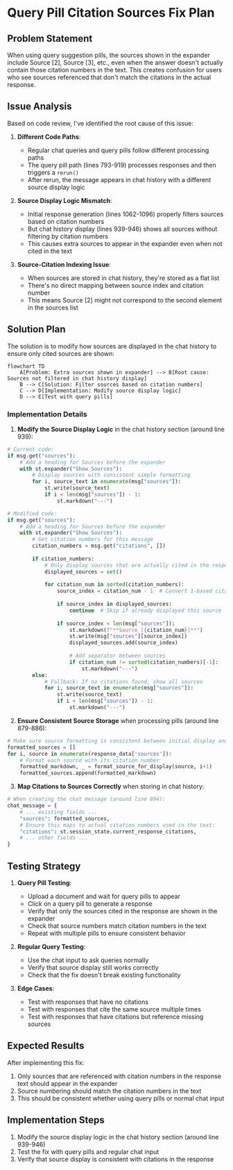 # Query Pill Citation Sources Fix Plan

## Problem Statement

When using query suggestion pills, the sources shown in the expander include Source [2], Source [3], etc., even when the answer doesn't actually contain those citation numbers in the text. This creates confusion for users who see sources referenced that don't match the citations in the actual response.

## Issue Analysis

Based on code review, I've identified the root cause of this issue:

1. **Different Code Paths**: 
   - Regular chat queries and query pills follow different processing paths
   - The query pill path (lines 793-919) processes responses and then triggers a `rerun()`
   - After rerun, the message appears in chat history with a different source display logic

2. **Source Display Logic Mismatch**:
   - Initial response generation (lines 1062-1096) properly filters sources based on citation numbers
   - But chat history display (lines 939-946) shows all sources without filtering by citation numbers
   - This causes extra sources to appear in the expander even when not cited in the text

3. **Source-Citation Indexing Issue**:
   - When sources are stored in chat history, they're stored as a flat list
   - There's no direct mapping between source index and citation number
   - This means Source [2] might not correspond to the second element in the sources list

## Solution Plan

The solution is to modify how sources are displayed in the chat history to ensure only cited sources are shown:

```mermaid
flowchart TD
    A[Problem: Extra sources shown in expander] --> B[Root cause: Sources not filtered in chat history display]
    B --> C[Solution: Filter sources based on citation numbers]
    C --> D[Implementation: Modify source display logic]
    D --> E[Test with query pills]
```

### Implementation Details

1. **Modify the Source Display Logic** in the chat history section (around line 939):

```python
# Current code:
if msg.get("sources"):
    # Add a heading for Sources before the expander
    with st.expander("Show Sources"):
        # Display sources with consistent simple formatting
        for i, source_text in enumerate(msg["sources"]):
            st.write(source_text)
            if i < len(msg["sources"]) - 1:
                st.markdown("---")

# Modified code:
if msg.get("sources"):
    # Add a heading for Sources before the expander
    with st.expander("Show Sources"):
        # Get citation numbers for this message
        citation_numbers = msg.get("citations", [])
        
        if citation_numbers:
            # Only display sources that are actually cited in the response
            displayed_sources = set()
            
            for citation_num in sorted(citation_numbers):
                source_index = citation_num - 1  # Convert 1-based citation to 0-based index
                
                if source_index in displayed_sources:
                    continue  # Skip if already displayed this source
                
                if source_index < len(msg["sources"]):
                    st.markdown(f"**Source [{citation_num}]**")
                    st.write(msg["sources"][source_index])
                    displayed_sources.add(source_index)
                    
                    # Add separator between sources
                    if citation_num != sorted(citation_numbers)[-1]:
                        st.markdown("---")
        else:
            # Fallback: If no citations found, show all sources
            for i, source_text in enumerate(msg["sources"]):
                st.write(source_text)
                if i < len(msg["sources"]) - 1:
                    st.markdown("---")
```

2. **Ensure Consistent Source Storage** when processing pills (around line 879-886):

```python
# Make sure source formatting is consistent between initial display and history display
formatted_sources = []
for i, source in enumerate(response_data['sources']):
    # Format each source with its citation number
    formatted_markdown, _ = format_source_for_display(source, i+1)
    formatted_sources.append(formatted_markdown)
```

3. **Map Citations to Sources Correctly** when storing in chat history:

```python
# When creating the chat message (around line 894):
chat_message = {
    # ... existing fields ...
    "sources": formatted_sources,
    # Ensure this maps to actual citation numbers used in the text:
    "citations": st.session_state.current_response_citations,
    # ... other fields ...
}
```

## Testing Strategy

1. **Query Pill Testing**:
   - Upload a document and wait for query pills to appear
   - Click on a query pill to generate a response
   - Verify that only the sources cited in the response are shown in the expander
   - Check that source numbers match citation numbers in the text
   - Repeat with multiple pills to ensure consistent behavior

2. **Regular Query Testing**:
   - Use the chat input to ask queries normally
   - Verify that source display still works correctly
   - Check that the fix doesn't break existing functionality

3. **Edge Cases**:
   - Test with responses that have no citations
   - Test with responses that cite the same source multiple times
   - Test with responses that have citations but reference missing sources

## Expected Results

After implementing this fix:
1. Only sources that are referenced with citation numbers in the response text should appear in the expander
2. Source numbering should match the citation numbers in the text
3. This should be consistent whether using query pills or normal chat input

## Implementation Steps

1. Modify the source display logic in the chat history section (around line 939-946)
2. Test the fix with query pills and regular chat input
3. Verify that source display is consistent with citations in the response